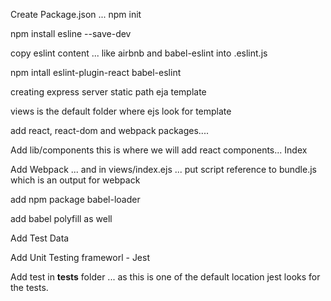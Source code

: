Create Package.json ... npm init

npm install esline --save-dev

copy eslint content ... like airbnb and babel-eslint into .eslint.js

npm intall eslint-plugin-react babel-eslint

creating express server 
    static path
    eja template
    
views is the default folder where ejs look for template

add react, react-dom and webpack packages....

Add lib/components
this is where we will add react components...
    Index 

Add Webpack ... and in views/index.ejs ... put script reference to bundle.js
which is an output for webpack

add npm package babel-loader 

add babel polyfill as well


Add Test Data

Add Unit Testing frameworl - Jest

Add test in __tests__ folder ... as this is one of the default location jest looks for the tests.


